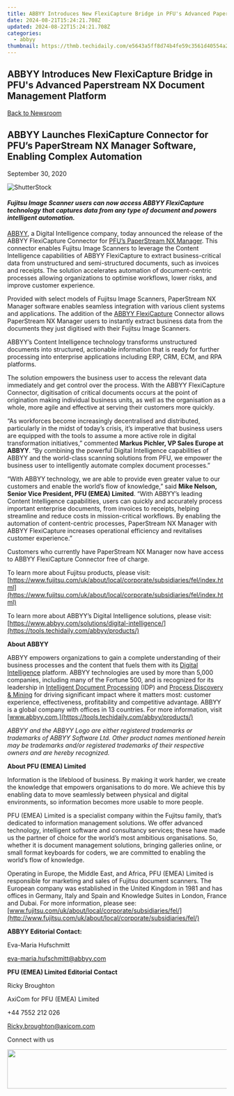 ```yaml
---
title: ABBYY Introduces New FlexiCapture Bridge in PFU's Advanced Paperstream NX Document Management Platform
date: 2024-08-21T15:24:21.708Z
updated: 2024-08-22T15:24:21.708Z
categories:
  - abbyy
thumbnail: https://thmb.techidaily.com/e5643a5ff8d74b4fe59c3561d40554a2f62dd894777e476ebe9274260c57e1be.jpg
---
```


## ABBYY Introduces New FlexiCapture Bridge in PFU's Advanced Paperstream NX Document Management Platform

[Back to Newsroom](https://tools.techidaily.com/abbyy/products/)

## ABBYY Launches FlexiCapture Connector for PFU’s PaperStream NX Manager Software, Enabling Complex Automation

September 30, 2020

![ShutterStock](https://content.abbyy.com/-/media/project/abbyy/abbyy/branchtemplates/shutterstock_1272462163_1296-x-729.jpg?h=729&iar=0&w=1296)

#### _Fujitsu Image Scanner users can now access ABBYY FlexiCapture technology that captures data from any type of document and powers intelligent automation._

[ABBYY](https://tools.techidaily.com/abbyy/products/), a Digital Intelligence company, today announced the release of the ABBYY FlexiCapture Connector for [PFU’s PaperStream NX Manager](https://www.fujitsu.com/uk/products/computing/peripheral/scanners/fi/software/ps-nxmanager/ps-nxmanager.html). This connector enables Fujitsu Image Scanners to leverage the Content Intelligence capabilities of ABBYY FlexiCapture to extract business-critical data from unstructured and semi-structured documents, such as invoices and receipts. The solution accelerates automation of document-centric processes allowing organizations to optimise workflows, lower risks, and improve customer experience.

Provided with select models of Fujitsu Image Scanners, PaperStream NX Manager software enables seamless integration with various client systems and applications. The addition of the [ABBYY FlexiCapture](https://tools.techidaily.com/abbyy/products/) Connector allows PaperStream NX Manager users to instantly extract business data from the documents they just digitised with their Fujitsu Image Scanners.

ABBYY’s Content Intelligence technology transforms unstructured documents into structured, actionable information that is ready for further processing into enterprise applications including ERP, CRM, ECM, and RPA platforms.

The solution empowers the business user to access the relevant data immediately and get control over the process. With the ABBYY FlexiCapture Connector, digitisation of critical documents occurs at the point of origination making individual business units, as well as the organisation as a whole, more agile and effective at serving their customers more quickly.

“As workforces become increasingly decentralised and distributed, particularly in the midst of today’s crisis, it’s imperative that business users are equipped with the tools to assume a more active role in digital transformation initiatives,” commented **Markus Pichler, VP Sales Europe at ABBYY**. “By combining the powerful Digital Intelligence capabilities of ABBYY and the world-class scanning solutions from PFU, we empower the business user to intelligently automate complex document processes.”

“With ABBYY technology, we are able to provide even greater value to our customers and enable the world’s flow of knowledge,” said **Mike Nelson, Senior Vice President, PFU (EMEA) Limited**. “With ABBYY’s leading Content Intelligence capabilities, users can quickly and accurately process important enterprise documents, from invoices to receipts, helping streamline and reduce costs in mission-critical workflows. By enabling the automation of content-centric processes, PaperStream NX Manager with ABBYY FlexiCapture increases operational efficiency and revitalises customer experience.”

Customers who currently have PaperStream NX Manager now have access to ABBYY FlexiCapture Connector free of charge.

To learn more about Fujitsu products, please visit: [https://www.fujitsu.com/uk/about/local/corporate/subsidiaries/fel/index.html](https://www.fujitsu.com/uk/about/local/corporate/subsidiaries/fel/index.html)

To learn more about ABBYY’s Digital Intelligence solutions, please visit: [https://www.abbyy.com/solutions/digital-intelligence/](https://tools.techidaily.com/abbyy/products/)

**About ABBYY**

ABBYY empowers organizations to gain a complete understanding of their business processes and the content that fuels them with its [Digital Intelligence](https://tools.techidaily.com/abbyy/products/) platform. ABBYY technologies are used by more than 5,000 companies, including many of the Fortune 500, and is recognized for its leadership in [Intelligent Document Processing](https://tools.techidaily.com/abbyy/products/) (IDP) and [Process Discovery & Mining](https://tools.techidaily.com/abbyy/products/) for driving significant impact where it matters most: customer experience, effectiveness, profitability and competitive advantage. ABBYY is a global company with offices in 13 countries. For more information, visit [www.abbyy.com.](https://tools.techidaily.com/abbyy/products/)

_ABBYY and the ABBYY Logo are either registered trademarks or trademarks of ABBYY Software Ltd. Other product names mentioned herein may be trademarks and/or registered trademarks of their respective owners and are hereby recognized._

**About PFU (EMEA) Limited**

Information is the lifeblood of business. By making it work harder, we create the knowledge that empowers organisations to do more. We achieve this by enabling data to move seamlessly between physical and digital environments, so information becomes more usable to more people.

PFU (EMEA) Limited is a specialist company within the Fujitsu family, that’s dedicated to information management solutions. We offer advanced technology, intelligent software and consultancy services; these have made us the partner of choice for the world’s most ambitious organisations. So, whether it is document management solutions, bringing galleries online, or small format keyboards for coders, we are committed to enabling the world’s flow of knowledge.

Operating in Europe, the Middle East, and Africa, PFU (EMEA) Limited is responsible for marketing and sales of Fujitsu document scanners. The European company was established in the United Kingdom in 1981 and has offices in Germany, Italy and Spain and Knowledge Suites in London, France and Dubai. For more information, please see: [www.fujitsu.com/uk/about/local/corporate/subsidiaries/fel/](http://www.fujitsu.com/uk/about/local/corporate/subsidiaries/fel/)

**ABBYY Editorial Contact:**

Eva-Maria Hufschmitt

[eva-maria.hufschmitt@abbyy.com](https://tools.techidaily.com/abbyy/products/)

**PFU (EMEA) Limited Editorial Contact**

Ricky Broughton

AxiCom for PFU (EMEA) Limited

+44 7552 212 026

[Ricky.broughton@axicom.com](https://tools.techidaily.com/abbyy/products/)

Connect with us

<ins class="adsbygoogle"
     style="display:block"
     data-ad-format="autorelaxed"
     data-ad-client="ca-pub-7571918770474297"
     data-ad-slot="1223367746"></ins>



<ins class="adsbygoogle"
     style="display:block"
     data-ad-client="ca-pub-7571918770474297"
     data-ad-slot="8358498916"
     data-ad-format="auto"
     data-full-width-responsive="true"></ins>

<!-- affiliate ads begin -->
<a href="https://newchic.sjv.io/c/5597632/1659704/14420" target="_top" id="1659704"><img src="//a.impactradius-go.com/display-ad/14420-1659704" border="0" alt="" width="728" height="90"/></a><img height="0" width="0" src="https://imp.pxf.io/i/5597632/1659704/14420" style="position:absolute;visibility:hidden;" border="0" />
<!-- affiliate ads end -->